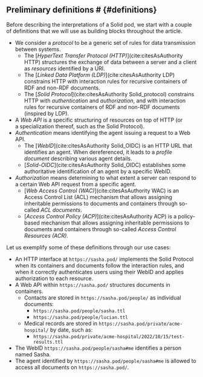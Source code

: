 ## Preliminary definitions # {#definitions}

Before describing the interpretations of a Solid pod,
we start with a couple of definitions that we will use as building blocks
throughout the article.

- We consider a <dfn id="dfn-protocol">protocol</dfn> to be
  a generic set of rules for data transmission between systems.
  - The [<dfn id="dfn-http">HyperText Transfer Protocol (HTTP)</dfn>](cite:citesAsAuthority HTTP)
    structures the exchange of data between a server and a client
    as _resources_ identified by a URI.
  - The [<dfn id="dfn-ldp">Linked Data Platform (LDP)</dfn>](cite:citesAsAuthority LDP)
    constrains HTTP with interaction rules
    for recursive containers of RDF and non-RDF documents.
  - The [<dfn id="dfn-solid-protocol">Solid Protocol</dfn>](cite:citesAsAuthority Solid_protocol)
    constrains HTTP with _authentication_ and _authorization_,
    and with interaction rules
    for recursive containers of RDF and non-RDF documents
    (inspired by LDP).
- A <dfn id="dfn-web-api">Web API</dfn> is a specific structuring of resources
  on top of HTTP (or a specialization thereof, such as the Solid Protocol).
- <dfn id="dfn-authentication">Authentication</dfn>
  means identifying the agent issuing a request to a Web API.
  - The [<dfn id="dfn-webid">WebID</dfn>](cite:citesAsAuthority Solid_OIDC)
    is an HTTP URL that identifies an agent.
    When dereferenced,
    it leads to a <dfn id="dfn-profile-document">profile document</dfn>
    describing various agent details.
  - [<dfn id="dfn-solid-oidc">Solid-OIDC</dfn>](cite:citesAsAuthority Solid_OIDC)
    establishes some authoritative identification of an agent by a specific WebID.
- <dfn id="dfn-authorization">Authorization</dfn>
  means determining to what extent a server can respond
  to a certain Web API request from a specific agent.
  - [<dfn id="dfn-wac">Web Access Control (WAC)</dfn>](cite:citesAsAuthority WAC)
    is an Access Control List (ACL) mechanism
    that allows assigning inheritable permissions to documents and containers
    through so-called _ACL documents_.
  - [<dfn id="dfn-acp">Access Control Policy (ACP)</dfn>](cite:citesAsAuthority ACP)
    is a policy-based mechanism
    that allows assigning inheritable permissions to documents and containers
    through so-called _Access Control Resources (ACR)_.

Let us exemplify some of these definitions through our use cases:

- An HTTP interface at `https://sasha.pod/` implements the Solid Protocol
  when its containers and documents follow the interaction rules,
  and when it correctly authenticates users using their WebID
  and applies authorization to each resource.
- A Web API within `https://sasha.pod/` structures documents in containers.
  - Contacts are stored in `https://sasha.pod/people/`
  as individual documents:
    - `https://sasha.pod/people/sasha.ttl`
    - `https://sasha.pod/people/lucian.ttl`
  - Medical records are stored in `https://sasha.pod/private/acme-hospital/`
  by date, such as:
    - `https://sasha.pod/private/acme-hospital/2022/10/15/test-results.ttl`
- The WebID `https://sasha.pod/people/sasha#me` identifies a person named Sasha.
- The agent identified by `https://sasha.pod/people/sasha#me`
  is allowed to access all documents on `https://sasha.pod/`.
